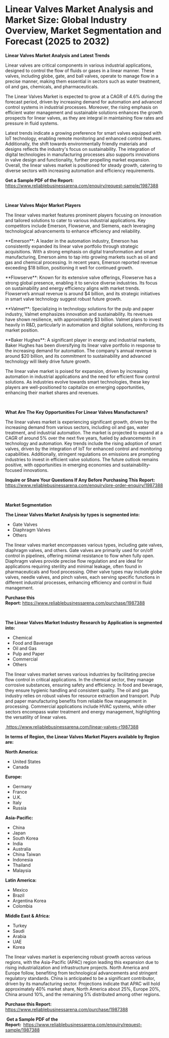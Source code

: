 <p><h1>Linear Valves Market Analysis and Market Size: Global Industry Overview, Market Segmentation and Forecast (2025 to 2032)</h1></p><p><strong>Linear Valves Market Analysis and Latest Trends</strong></p>
<p><p>Linear valves are critical components in various industrial applications, designed to control the flow of fluids or gases in a linear manner. These valves, including globe, gate, and ball valves, operate to manage flow in a precise manner, making them essential in sectors such as water treatment, oil and gas, chemicals, and pharmaceuticals. </p><p>The Linear Valves Market is expected to grow at a CAGR of 4.6% during the forecast period, driven by increasing demand for automation and advanced control systems in industrial processes. Moreover, the rising emphasis on efficient water management and sustainable solutions enhances the growth prospects for linear valves, as they are integral in maintaining flow rates and pressure in fluid systems. </p><p>Latest trends indicate a growing preference for smart valves equipped with IoT technology, enabling remote monitoring and enhanced control features. Additionally, the shift towards environmentally friendly materials and designs reflects the industry's focus on sustainability. The integration of digital technologies in manufacturing processes also supports innovations in valve design and functionality, further propelling market expansion. Overall, the linear valves market is positioned for steady growth, catering to diverse sectors with increasing automation and efficiency requirements.</p></p>
<p><strong>Get a Sample PDF of the Report:&nbsp;</strong> <a href="https://www.reliablebusinessarena.com/enquiry/request-sample/1987388?utm_campaign=3438&utm_medium=2&utm_source=Github&utm_content=ia&utm_term=16042025&utm_id=linear-valves">https://www.reliablebusinessarena.com/enquiry/request-sample/1987388</a></p>
<p>&nbsp;</p>
<p><strong>Linear Valves Major Market Players</strong></p>
<p><p>The linear valves market features prominent players focusing on innovation and tailored solutions to cater to various industrial applications. Key competitors include Emerson, Flowserve, and Siemens, each leveraging technological advancements to enhance efficiency and reliability.</p><p>**Emerson**: A leader in the automation industry, Emerson has consistently expanded its linear valve portfolio through strategic acquisitions. With a strong emphasis on digital transformation and smart manufacturing, Emerson aims to tap into growing markets such as oil and gas and chemical processing. In recent years, Emerson reported revenue exceeding $18 billion, positioning it well for continued growth.</p><p>**Flowserve**: Known for its extensive valve offerings, Flowserve has a strong global presence, enabling it to service diverse industries. Its focus on sustainability and energy efficiency aligns with market trends. Flowserve’s annual revenue is around $4 billion, and its strategic initiatives in smart valve technology suggest robust future growth.</p><p>**Valmet**: Specializing in technology solutions for the pulp and paper industry, Valmet emphasizes innovation and sustainability. Its revenues have shown resilience, with approximately $3 billion. Valmet plans to invest heavily in R&D, particularly in automation and digital solutions, reinforcing its market position.</p><p>**Baker Hughes**: A significant player in energy and industrial markets, Baker Hughes has been diversifying its linear valve portfolio in response to the increasing demand for automation. The company's annual revenue is around $20 billion, and its commitment to sustainability and advanced technology will likely drive future growth.</p><p>The linear valve market is poised for expansion, driven by increasing automation in industrial applications and the need for efficient flow control solutions. As industries evolve towards smart technologies, these key players are well-positioned to capitalize on emerging opportunities, enhancing their market shares and revenues.</p></p>
<p>&nbsp;</p>
<p><strong>What Are The Key Opportunities For Linear Valves Manufacturers?</strong></p>
<p><p>The linear valves market is experiencing significant growth, driven by the increasing demand from various sectors, including oil and gas, water treatment, and industrial automation. The market is projected to expand at a CAGR of around 5% over the next five years, fueled by advancements in technology and automation. Key trends include the rising adoption of smart valves, driven by the integration of IoT for enhanced control and monitoring capabilities. Additionally, stringent regulations on emissions are prompting industries to invest in efficient valve solutions. The future outlook remains positive, with opportunities in emerging economies and sustainability-focused innovations.</p></p>
<p><strong>Inquire or Share Your Questions If Any Before Purchasing This Report:</strong> <a href="https://www.reliablebusinessarena.com/enquiry/pre-order-enquiry/1987388?utm_campaign=3438&utm_medium=2&utm_source=Github&utm_content=ia&utm_term=16042025&utm_id=linear-valves">https://www.reliablebusinessarena.com/enquiry/pre-order-enquiry/1987388</a></p>
<p>&nbsp;</p>
<p><strong>Market Segmentation</strong></p>
<p><strong>The Linear Valves Market Analysis by types is segmented into:</strong></p>
<p><ul><li>Gate Valves</li><li>Diaphragm Valves</li><li>Others</li></ul></p>
<p><p>The linear valves market encompasses various types, including gate valves, diaphragm valves, and others. Gate valves are primarily used for on/off control in pipelines, offering minimal resistance to flow when fully open. Diaphragm valves provide precise flow regulation and are ideal for applications requiring sterility and minimal leakage, often found in pharmaceuticals and food processing. Other valve types may include globe valves, needle valves, and pinch valves, each serving specific functions in different industrial processes, enhancing efficiency and control in fluid management.</p></p>
<p><strong>Purchase this Report:&nbsp;</strong><a href="https://www.reliablebusinessarena.com/purchase/1987388?utm_campaign=3438&utm_medium=2&utm_source=Github&utm_content=ia&utm_term=16042025&utm_id=linear-valves">https://www.reliablebusinessarena.com/purchase/1987388</a></p>
<p>&nbsp;</p>
<p><strong>The Linear Valves Market Industry Research by Application is segmented into:</strong></p>
<p><ul><li>Chemical</li><li>Food and Baverage</li><li>Oil and Gas</li><li>Pulp and Paper</li><li>Commercial</li><li>Others</li></ul></p>
<p><p>The linear valves market serves various industries by facilitating precise flow control in critical applications. In the chemical sector, they manage corrosive substances, ensuring safety and efficiency. In food and beverage, they ensure hygienic handling and consistent quality. The oil and gas industry relies on robust valves for resource extraction and transport. Pulp and paper manufacturing benefits from reliable flow management in processing. Commercial applications include HVAC systems, while other sectors encompass water treatment and energy management, highlighting the versatility of linear valves.</p></p>
<p><a href="https://www.reliablebusinessarena.com/linear-valves-r1987388?utm_campaign=3438&utm_medium=2&utm_source=Github&utm_content=ia&utm_term=16042025&utm_id=linear-valves">&nbsp;https://www.reliablebusinessarena.com/linear-valves-r1987388</a></p>
<p><strong>In terms of Region, the Linear Valves Market Players available by Region are:</strong></p>
<p>
    <p> <strong> North America: </strong>
        <ul>
            <li>United States</li>
            <li>Canada</li>
        </ul>
        </p> 
    <p> <strong> Europe: </strong>
        <ul>
            <li>Germany</li>
            <li>France</li>
            <li>U.K.</li>
            <li>Italy</li>
            <li>Russia</li>
        </ul>
        </p> 
    <p> <strong> Asia-Pacific: </strong>
        <ul>
            <li>China</li>
            <li>Japan</li>
            <li>South Korea</li>
            <li>India</li>
            <li>Australia</li>
            <li>China Taiwan</li>
            <li>Indonesia</li>
            <li>Thailand</li>
            <li>Malaysia</li>
        </ul>
        </p> 
    <p> <strong> Latin America: </strong>
        <ul>
            <li>Mexico</li>
            <li>Brazil</li>
            <li>Argentina Korea</li>
            <li>Colombia</li>
        </ul>
        </p> 
    <p> <strong> Middle East & Africa: </strong>
        <ul>
            <li>Turkey</li>
            <li>Saudi</li>
            <li>Arabia</li>
            <li>UAE</li>
            <li>Korea</li>
        </ul>
    </p>
    </p>
<p><p>The linear valves market is experiencing robust growth across various regions, with the Asia-Pacific (APAC) region leading this expansion due to rising industrialization and infrastructure projects. North America and Europe follow, benefiting from technological advancements and stringent regulatory standards. China is anticipated to be a significant contributor, driven by its manufacturing sector. Projections indicate that APAC will hold approximately 40% market share, North America about 25%, Europe 20%, China around 10%, and the remaining 5% distributed among other regions.</p></p>
<p><strong>Purchase this Report: </strong><a href="https://www.reliablebusinessarena.com/purchase/1987388?utm_campaign=3438&utm_medium=2&utm_source=Github&utm_content=ia&utm_term=16042025&utm_id=linear-valves">https://www.reliablebusinessarena.com/purchase/1987388</a></p>
<p>&nbsp;<strong>Get a Sample PDF of the Report:&nbsp;&nbsp;</strong><a href="https://www.reliablebusinessarena.com/enquiry/request-sample/1987388?utm_campaign=3438&utm_medium=2&utm_source=Github&utm_content=ia&utm_term=16042025&utm_id=linear-valves">https://www.reliablebusinessarena.com/enquiry/request-sample/1987388</a></p>
<p><strong></strong></p>
<p><p></p><p></p><p></p></p>